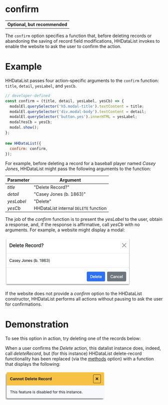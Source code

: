 # confirm

<table class="options-table"><tr><th>Optional, but recommended</th></tr></table>

The `confirm` option specifies a function that, before deleting records or abandoning the saving of record field modifications, HHDataList invokes to enable the website to ask the user to confirm the action.

# Example

HHDataList passes four action-specific arguments to the `confirm` function: `title`, `detail`, `yesLabel`, and `yesCb`.

``` js nonum
// developer-defined
const confirm = (title, detail, yesLabel, yesCb) => {
  modalEl.querySelector('h5.modal-title').textContent = title;
  modalEl.querySelector('div.modal-body').textContent = detail;
  modalEl.querySelector('button.yes').innerHTML = yesLabel;
  modalYesCb = yesCb;
  modal.show();
};
 
new HHDataList({
  confirm: confirm,
});
```

For example, before deleting a record for a baseball player named *Casey Jones*, HHDataList might pass the following arguments to the function:

|Parameter|Argument|
|-|-|
|*title*|"Delete Record?"|
|*detail*|"Casey Jones (b. 1863)"|
|*yesLabel*|"Delete"|
|*yesCb*|HHDataList internal `DELETE` function|

The job of the *confirm* function is to present the *yesLabel* to the user, obtain a response, and, if the response is affirmative, call *yesCb* with no arguments. For example, a website might display a modal:

<p><img src="confirm.png" class="img-fluid d-block" width=400 loading="lazy"></p>

If the website does not provide a *confirm* option to the HHDataList constructor, HHDataList performs all actions without pausing to ask the user for confirmations.

# Demonstration

To see this option in action, try deleting one of the records below:

<div id="datalist" class="hh-data-list mt-4"></div>
<script>
  var options = new DLPlayersOptions002('datalist');
  options.expand.showTool = false;
  options.queryParams.limit.showTool = false;
  new HHDataList(options);
</script>

When a user confirms the *Delete* action, this datalist instance does, indeed, call *deleteRecord*, but (for this instance) HHDataList delete-record functionality has been replaced (via the [methods](/en/hhdatalist/v0.0.2/options/methods/) option) with a function that displays the following:

<p><img src="warning-disabled.png" class="img-fluid d-block" width=320 loading="lazy"></p>
